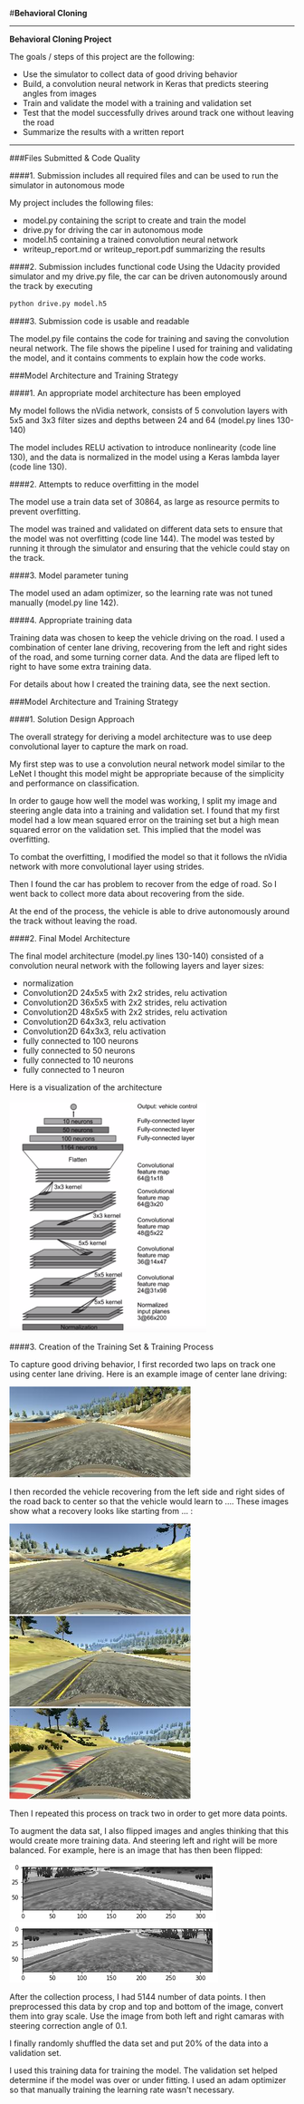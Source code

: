 #**Behavioral Cloning** 

---

**Behavioral Cloning Project**

The goals / steps of this project are the following:
* Use the simulator to collect data of good driving behavior
* Build, a convolution neural network in Keras that predicts steering angles from images
* Train and validate the model with a training and validation set
* Test that the model successfully drives around track one without leaving the road
* Summarize the results with a written report


[//]: # (Image References)

[image1]: ./img/1.png "Model Visualization"
[image2]: ./img/2.jpg "center drive"
[image3]: ./img/3.jpg "Recovery Image"
[image4]: ./img/4.jpg "Recovery Image"
[image5]: ./img/5.jpg "Recovery Image"
[image6]: ./img/6.png "Normal Image"
[image7]: ./img/7.png "Flipped Image"


---
###Files Submitted & Code Quality

####1. Submission includes all required files and can be used to run the simulator in autonomous mode

My project includes the following files:
* model.py containing the script to create and train the model
* drive.py for driving the car in autonomous mode
* model.h5 containing a trained convolution neural network 
* writeup_report.md or writeup_report.pdf summarizing the results

####2. Submission includes functional code
Using the Udacity provided simulator and my drive.py file, the car can be driven autonomously around the track by executing 
```sh
python drive.py model.h5
```

####3. Submission code is usable and readable

The model.py file contains the code for training and saving the convolution neural network. The file shows the pipeline I used for training and validating the model, and it contains comments to explain how the code works.

###Model Architecture and Training Strategy

####1. An appropriate model architecture has been employed

My model follows the nVidia network, consists of 5 convolution layers with 
 5x5 and 3x3 filter sizes and depths between 24 and 64 (model.py lines 130-140) 

The model includes RELU activation to introduce nonlinearity (code line 130), 
and the data is normalized in the model using a Keras lambda layer (code line 130). 

####2. Attempts to reduce overfitting in the model

The model use a train data set of 30864, as large as resource permits to prevent overfitting.

The model was trained and validated on different data sets to ensure that the model was not overfitting
 (code line 144). The model was tested by running it through the simulator and ensuring that the vehicle could stay on the track.

####3. Model parameter tuning

The model used an adam optimizer, so the learning rate was not tuned manually (model.py line 142).

####4. Appropriate training data

Training data was chosen to keep the vehicle driving on the road. I used a combination of center lane driving, 
recovering from the left and right sides of the road, and some turning corner data. And the data are fliped left to right to
 have some extra training data.

For details about how I created the training data, see the next section. 

###Model Architecture and Training Strategy

####1. Solution Design Approach

The overall strategy for deriving a model architecture was to use deep convolutional layer to capture the mark on road.

My first step was to use a convolution neural network model similar to the LeNet I thought this model might be appropriate because of the 
simplicity and performance on classification.

In order to gauge how well the model was working, I split my image and steering angle data into a training and validation set. 
I found that my first model had a low mean squared error on the training set but a high mean squared error on the validation set. 
This implied that the model was overfitting. 

To combat the overfitting, I modified the model so that it follows the nVidia network with more convolutional layer using strides.

Then I found the car has problem to recover from the edge of road. So I went back to collect more data about recovering from the side.

At the end of the process, the vehicle is able to drive autonomously around the track without leaving the road.

####2. Final Model Architecture

The final model architecture (model.py lines 130-140)  consisted of a convolution neural network with the following layers and layer sizes:

- normalization
- Convolution2D 24x5x5 with 2x2 strides, relu activation
- Convolution2D 36x5x5 with 2x2 strides, relu activation
- Convolution2D 48x5x5 with 2x2 strides, relu activation
- Convolution2D 64x3x3, relu activation
- Convolution2D 64x3x3, relu activation
- fully connected to 100 neurons
- fully connected to 50 neurons
- fully connected to 10 neurons
- fully connected to 1 neuron

Here is a visualization of the architecture 

![alt text][image1]

####3. Creation of the Training Set & Training Process

To capture good driving behavior, I first recorded two laps on track one using center lane driving. Here is an example image of center lane driving:

![alt text][image2]

I then recorded the vehicle recovering from the left side and right sides of the road back to center so that the vehicle would learn to .... These images show what a recovery looks like starting from ... :

![alt text][image3]
![alt text][image4]
![alt text][image5]

Then I repeated this process on track two in order to get more data points.

To augment the data sat, I also flipped images and angles thinking that this would create more training data. And steering left and right will be
 more balanced. For example, here is an image that has then been flipped:

![alt text][image6]
![alt text][image7]

After the collection process, I had 5144 number of data points. I then preprocessed this data by crop and top and bottom of the image, 
convert them into gray scale. Use the image from both left and right camaras with steering correction angle of 0.1.


I finally randomly shuffled the data set and put 20% of the data into a validation set. 

I used this training data for training the model. The validation set helped determine if the model was over or under fitting. 
I used an adam optimizer so that manually training the learning rate wasn't necessary.
